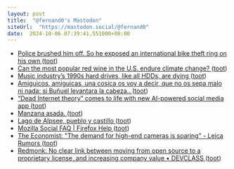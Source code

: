 ```yaml
---
layout: post
title:  "@fernand0's Mastodon"
siteUrl:  "https://mastodon.social/@fernand0"
date:  2024-10-06 07:39:41.551000+00:00
---
```

*  [Police brushed him off. So he exposed an international bike theft ring on his own ](https://www.latimes.com/california/story/2024-08-27/police-brushed-him-off-so-he-exposed-an-international-bike-theft-ring-on-his-ow) ([toot](https://mastodon.social/@fernand0/113259340205280257))
*  [Can the most popular red wine in the U.S. endure climate change?  ](https://www.npr.org/2024/09/09/nx-s1-5002055/wine-cabernet-napa-climate-change) ([toot](https://mastodon.social/@fernand0/113258492180725321))
*  [Music industry’s 1990s hard drives, like all HDDs, are dying ](https://arstechnica.com/gadgets/2024/09/music-industrys-1990s-hard-drives-like-all-hdds-are-dying) ([toot](https://mastodon.social/@fernand0/113257847269882677))
*  [Amiguicos, amiguicas, una cosica os voy a decir, que no os sepa malo ni nada: si Buñuel levantara la cabeza.. ](https://mastodon.social/@fernand0/113256390308999822) ([toot](https://mastodon.social/@fernand0/113256390308999822))
*  [“Dead Internet theory” comes to life with new AI-powered social media app ](https://arstechnica.com/information-technology/2024/09/dead-internet-theory-comes-to-life-with-new-ai-powered-social-media-app) ([toot](https://mastodon.social/@fernand0/113256046487876818))
*  [Manzana asada. ](https://avecesunafoto.wordpress.com/2024/10/05/manzana-asada) ([toot](https://mastodon.social/@fernand0/113255850636417751))
*  [Lago de Alpsee, pueblo y castillo ](https://www.flickr.com/photos/fernand0/54029561209) ([toot](https://mastodon.social/@fernand0/113255836514578113))
*  [Mozilla Social FAQ \| Firefox Help ](https://support.mozilla.org/en-US/kb/mozilla-social-fa) ([toot](https://mastodon.social/@fernand0/113255669323325804))
*  [The Economist: "The demand for high-end cameras is soaring" - Leica Rumors ](https://leicarumors.com/2024/09/20/the-economist-the-demand-for-high-end-cameras-is-soaring.aspx) ([toot](https://mastodon.social/@fernand0/113255597017628393))
*  [Redmonk: No clear link between moving from open source to a proprietary license, and increasing company value • DEVCLASS ](https://devclass.com/2024/09/09/redmonk-no-clear-link-between-moving-from-open-source-to-a-proprietary-license-and-increasing-company-value) ([toot](https://mastodon.social/@fernand0/113255309453380439))
